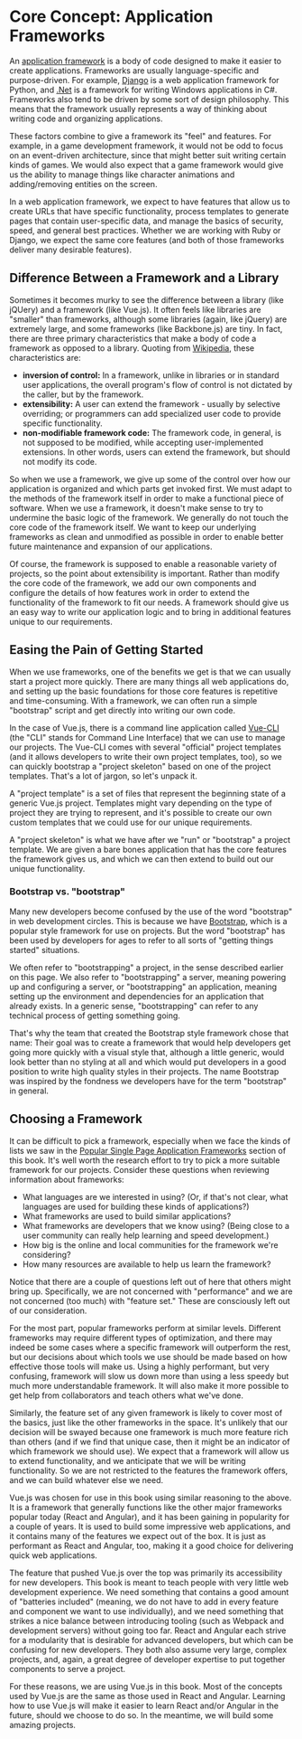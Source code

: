 # Core Concept: Application Frameworks

An [application framework](https://en.wikipedia.org/wiki/Software_framework) is a body of code designed to make it easier to create applications. Frameworks are usually language-specific and purpose-driven. For example, [Django](https://djangoproject.com) is a web application framework for Python, and [.Net](https://en.wikipedia.org/wiki/.NET_Framework) is a framework for writing Windows applications in C#. Frameworks also  tend to be driven by some sort of design philosophy. This means that the framework usually represents a way of thinking about writing code and organizing applications.

These factors combine to give a framework its "feel" and features. For example, in a game development framework, it would not be odd to focus on an event-driven architecture, since that might better suit writing certain kinds of games. We would also expect that a game framework would give us the ability to manage things like character animations and adding/removing entities on the screen. 

In a web application framework, we expect to have features that allow us to create URLs that have specific functionality, process templates to generate pages that contain user-specific data, and manage the basics of security, speed, and general best practices. Whether we are working with Ruby or Django, we expect the same core features (and both of those frameworks deliver many desirable features). 

## Difference Between a Framework and a Library

Sometimes it becomes murky to see the difference between a library (like jQUery) and a framework (like Vue.js). It often feels like libraries are "smaller" than frameworks, although some libraries (again, like jQuery) are extremely large, and some frameworks (like Backbone.js) are tiny. In fact, there are three primary characteristics that make a body of code a framework as opposed to a library. Quoting from [Wikipedia](https://en.wikipedia.org/wiki/Software_framework), these characteristics are:

* **inversion of control:** In a framework, unlike in libraries or in standard user applications, the overall program's flow of control is not dictated by the caller, but by the framework.
* **extensibility:** A user can extend the framework - usually by selective overriding; or programmers can add specialized user code to provide specific functionality.
* **non-modifiable framework code:** The framework code, in general, is not supposed to be modified, while accepting user-implemented extensions. In other words, users can extend the framework, but should not modify its code.

So when we use a framework, we give up some of the control over how our application is organized and which parts get invoked first. We must adapt to the methods of the framework itself in order to make a functional piece of software. When we use a framework, it doesn't make sense to try to undermine the basic logic of the framework. We generally do not touch the core code of the framework itself. We want to keep our underlying frameworks as clean and unmodified as possible in order to enable better future maintenance and expansion of our applications.

Of course, the framework is supposed to enable a reasonable variety of projects, so the point about extensibility is important. Rather than modify the core code of the framework, we add our own components and configure the details of how features work in order to extend the functionality of the framework to fit our needs. A framework should give us an easy way to write our application logic and to bring in additional features unique to our requirements.

## Easing the Pain of Getting Started

When we use frameworks, one of the benefits we get is that we can usually start a project more quickly. There are many things all web applications do, and setting up the basic foundations for those core features is repetitive and time-consuming. With a framework, we can often run a simple "bootstrap" script and get directly into writing our own code. 

In the case of Vue.js, there is a command line application called [Vue-CLI](https://github.com/vuejs/vue-cli) (the "CLI" stands for Command Line Interface) that we can use to manage our projects. The Vue-CLI comes with several "official" project templates (and it allows developers to write their own project templates, too), so we can quickly bootstrap a "project skeleton" based on one of the project templates. That's a lot of jargon, so let's unpack it.

A "project template" is a set of files that represent the beginning state of a generic Vue.js project. Templates might vary depending on the type of project they are trying to represent, and it's possible to create our own custom templates that we could use for our unique requirements.

A "project skeleton" is what we have after we "run" or "bootstrap" a project template. We are given a bare bones application that has the core features the framework gives us, and which we can then extend to build out our unique functionality.

<div class="tip-box">
    <h3>Bootstrap vs. "bootstrap"</h3>
    <p>Many new developers become confused by the use of the word "bootstrap" in web development circles. This is because we have <a href="https://getbootstrap">Bootstrap</a>, which is a popular style framework for use on projects. But the word "bootstrap" has been used by developers for ages to refer to all sorts of "getting things started" situations.</p>
    <p>We often refer to "bootstrapping" a project, in the sense described earlier on this page. We also refer to "bootstrapping" a server, meaning powering up and configuring a server, or "bootstrapping" an application, meaning setting up the environment and dependencies for an application that already exists. In a generic sense, "bootstrapping" can refer to any technical process of getting something going.</p>
    <p>That's why the team that created the Bootstrap style framework chose that name: Their goal was to create a framework that would help developers get going more quickly with a visual style that, although a little generic, would look better than no styling at all and which would put developers in a good position to write high quality styles in their projects. The name Bootstrap was inspired by the fondness we developers have for the term "bootstrap" in general.</p>
</div>


## Choosing a Framework

It can be difficult to pick a framework, especially when we face the kinds of lists we saw in the [Popular Single Page Application Frameworks](/../how-we-build/popular-frontend-frameworks.html) section of this book. It's well worth the research effort to try to pick a more suitable framework for our projects. Consider these questions when reviewing information about frameworks:

* What languages are we interested in using? (Or, if that's not clear, what languages are used for building these kinds of applications?)
* What frameworks are used to build similar applications?
* What frameworks are developers that we know using? (Being close to a user community can really help learning and speed development.)
* How big is the online and local communities for the framework we're considering?
* How many resources are available to help us learn the framework?

Notice that there are a couple of questions left out of here that others might bring up. Specifically, we are not concerned with "performance" and we are not concerned (too much) with "feature set." These are consciously left out of our consideration.

For the most part, popular frameworks perform at similar levels. Different frameworks may require different types of optimization, and there may indeed be some cases where a specific framework will outperform the rest, but our decisions about which tools we use should be made based on how effective those tools will make us. Using a highly performant, but very confusing, framework will slow us down more than using a less speedy but much more understandable framework. It will also make it more possible to get help from collaborators and teach others what we've done.

Similarly, the feature set of any given framework is likely to cover most of the basics, just like the other frameworks in the space. It's unlikely that our decision will be swayed because one framework is much more feature rich than others (and if we find that unique case, then it might be an indicator of which framework we should use). We expect that a framework will allow us to extend functionality, and we anticipate that we will be writing functionality. So we are not restricted to the features the framework offers, and we can build whatever else we need.

Vue.js was chosen for use in this book using similar reasoning to the above. It is a framework that generally functions like the other major frameworks popular today (React and Angular), and it has been gaining in popularity for a couple of years. It is used to build some impressive web applications, and it contains many of the features we expect out of the box. It is just as performant as React and Angular, too, making it a good choice for delivering quick web applications.

The feature that pushed Vue.js over the top was primarily its accessibility for new developers. This book is meant to teach people with very little web development experience. We need something that contains a good amount of "batteries included" (meaning, we do not have to add in every feature and component we want to use individually), and we need something that strikes a nice balance between introducing tooling (such as Webpack and development servers) without going too far. React and Angular each strive for a modularity that is desirable for advanced developers, but which can be confusing for new developers. They both also assume very large, complex projects, and, again, a great degree of developer expertise to put together components to serve a project. 

For these reasons, we are using Vue.js in this book. Most of the concepts used by Vue.js are the same as those used in React and Angular. Learning how to use Vue.js will make it easier to learn React and/or Angular in the future, should we choose to do so. In the meantime, we will build some amazing projects. 







